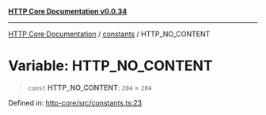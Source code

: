 [**HTTP Core Documentation v0.0.34**](../../README.md)

***

[HTTP Core Documentation](../../modules.md) / [constants](../README.md) / HTTP\_NO\_CONTENT

# Variable: HTTP\_NO\_CONTENT

> `const` **HTTP\_NO\_CONTENT**: `204` = `204`

Defined in: [http-core/src/constants.ts:23](https://github.com/stonemjs/http-core/blob/8d2f265873c2a6f093cdaa7580ed7328bd078613/src/constants.ts#L23)
